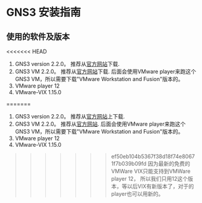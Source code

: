 # GNS3 安装指南

## 使用的软件及版本
<<<<<<< HEAD
1. GNS3 version 2.2.0。 推荐从[官方网站](https://www.gns3.com/software)下载.
2. GNS3 VM 2.2.0。 推荐从[官方网站](https://www.gns3.com/software/download-vm)下载. 后面会使用VMware player来跑这个GNS3 VM，所以需要下载"VMware Workstation and Fusion"版本的。
3. VMware player 12
4. VMware-VIX 1.15.0

=======
1. GNS3 version 2.2.0。 推荐从[官方网站](https://www.gns3.com/software)上下载.
2. GNS3 VM 2.2.0。 推荐从[官方网站](https://www.gns3.com/software/download-vm). 后面会使用VMware player来跑这个GNS3 VM，所以需要下载"VMware Workstation and Fusion"版本的。
3. VMware player 12
4. VMware-VIX 1.15.0
>>>>>>> ef50eb104b5367f38d18f74e80671f7b039b09fd
因为最新的免费的VMWare VIX只能支持到VMWare player 12， 所以我们只用12这个版本，等以后VIX有新版本了，对于的player也可以用新的。